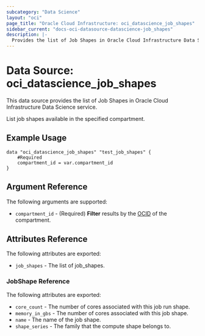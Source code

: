 ```yaml
---
subcategory: "Data Science"
layout: "oci"
page_title: "Oracle Cloud Infrastructure: oci_datascience_job_shapes"
sidebar_current: "docs-oci-datasource-datascience-job_shapes"
description: |-
  Provides the list of Job Shapes in Oracle Cloud Infrastructure Data Science service
---
```


# Data Source: oci_datascience_job_shapes
This data source provides the list of Job Shapes in Oracle Cloud Infrastructure Data Science service.

List job shapes available in the specified compartment.

## Example Usage

```hcl
data "oci_datascience_job_shapes" "test_job_shapes" {
	#Required
	compartment_id = var.compartment_id
}
```

## Argument Reference

The following arguments are supported:

* `compartment_id` - (Required) <b>Filter</b> results by the [OCID](https://docs.cloud.oracle.com/iaas/Content/General/Concepts/identifiers.htm) of the compartment.


## Attributes Reference

The following attributes are exported:

* `job_shapes` - The list of job_shapes.

### JobShape Reference

The following attributes are exported:

* `core_count` - The number of cores associated with this job run shape. 
* `memory_in_gbs` - The number of cores associated with this job shape. 
* `name` - The name of the job shape. 
* `shape_series` - The family that the compute shape belongs to. 

